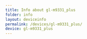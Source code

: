 ```yaml
---
title: Info about gl-m9331_plus
folder: info
layout: deviceinfo
permalink: /devices/gl-m9331_plus/
device: gl-m9331_plus
---
```

